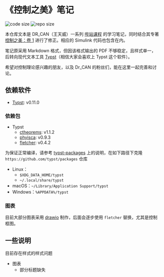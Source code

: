 # 《控制之美》笔记

![code size](https://img.shields.io/github/languages/code-size/ivaquero/book-control.svg)
![repo size](https://img.shields.io/github/repo-size/ivaquero/book-control.svg)

本仓库文本是 DR_CAN（王天威）一系列 [哔站课程](https://space.bilibili.com/230105574/channel/series) 的学习笔记，同时结合其专著 [控制之美：卷 1](https://book.douban.com/subject/35934779/) 进行了修正。相应的 Simulink 代码也包含在内。

笔记原采用 Markdown 格式，但因该格式输出的 PDF 不够稳定，且样式单一，后转向现代文本工具 [Typst](https://github.com/typst/typst)（相信大家会喜欢上 Typst 这个软件）。

希望对控制理论感兴趣的朋友，以及 Dr_CAN 的粉丝们，能在这里一起完善和讨论。

## 依赖软件

- [Typst](https://github.com/typst/typst): v0.11.0

### 依赖包

- Typst
  - [ctheorems](https://github.com/sahasatvik/typst-theorems): v1.1.2
  - [phyisca](https://github.com/leedehai/typst-physics): v0.9.3
  - [fletcher](https://github.com/Jollywatt/typst-fletcher): v0.4.2

为保证正常编译，请参考 [typst-packages](https://github.com/typst/packages) 上的说明，在如下路径下克隆 `https://github.com/typst/packages` 仓库

- Linux：
  - `$XDG_DATA_HOME/typst`
  - `~/.local/share/typst`
- macOS：`~/Library/Application Support/typst`
- Windows：`%APPDATA%/typst`

### 图表

目前大部分图表采用 [drawio](https://github.com/jgraph/drawio) 制作，后面会逐步使用 `fletcher` 替换，尤其是控制框图。

## 一些说明

目前存在样式的样式问题

- 图表
  - 部分标题缺失
